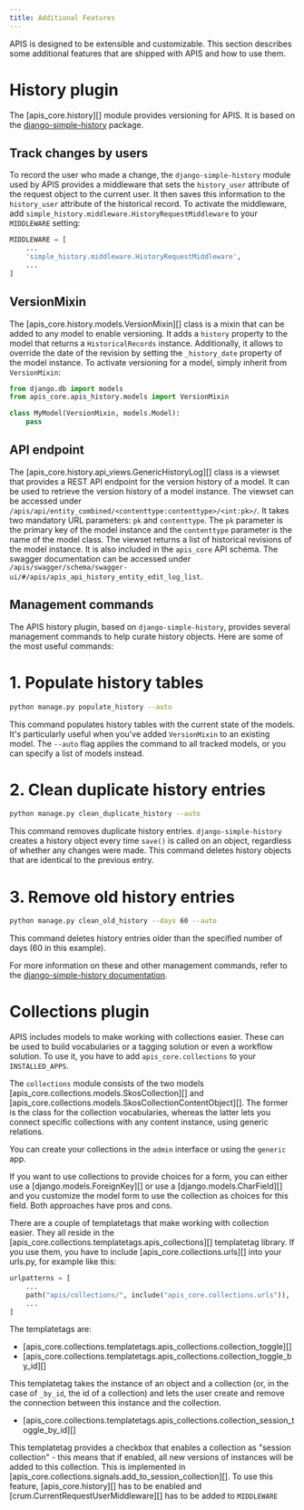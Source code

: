 ```yaml
---
title: Additional Features
---
```


APIS is designed to be extensible and customizable. This section
describes some additional features that are shipped with APIS and how to
use them.

# History plugin

The [apis_core.history][] module provides
versioning for APIS. It is based on the
[django-simple-history](https://django-simple-history.readthedocs.io/en/latest/)
package.

## Track changes by users

To record the user who made a change, the
`django-simple-history` module used by APIS provides a
middleware that sets the `history_user` attribute of the
request object to the current user. It then saves this information to
the `history_user` attribute of the historical record. To
activate the middleware, add
`simple_history.middleware.HistoryRequestMiddleware` to your
`MIDDLEWARE` setting:

``` python
MIDDLEWARE = [
    ...
    'simple_history.middleware.HistoryRequestMiddleware',
    ...
]
```

## VersionMixin

The [apis_core.history.models.VersionMixin][] class is a mixin that can be added to any model to enable
versioning. It adds a `history` property to the model that
returns a `HistoricalRecords` instance. Additionally, it
allows to override the date of the revision by setting the
`_history_date` property of the model instance. To activate
versioning for a model, simply inherit from `VersionMixin`:

``` python
from django.db import models
from apis_core.apis_history.models import VersionMixin

class MyModel(VersionMixin, models.Model):
    pass
```

## API endpoint

The [apis_core.history.api_views.GenericHistoryLog][] class is a viewset that provides a REST API endpoint for
the version history of a model. It can be used to retrieve the version
history of a model instance. The viewset can be accessed under
`/apis/api/entity_combined/<contenttype:contenttype>/<int:pk>/`.
It takes two mandatory URL parameters: `pk` and
`contenttype`. The `pk` parameter is the primary
key of the model instance and the `contenttype` parameter is
the name of the model class. The viewset returns a list of historical
revisions of the model instance. It is also included in the
`apis_core` API schema. The swagger documentation can be
accessed under
`/apis/swagger/schema/swagger-ui/#/apis/apis_api_history_entity_edit_log_list`.

## Management commands

The APIS history plugin, based on `django-simple-history`,
provides several management commands to help curate history objects.
Here are some of the most useful commands:

# 1. Populate history tables

``` bash
python manage.py populate_history --auto
```

This command populates history tables with the current state of the
models. It's particularly useful when you've added
`VersionMixin` to an existing model. The
`--auto` flag applies the command to all tracked models, or
you can specify a list of models instead.

# 2. Clean duplicate history entries

``` bash
python manage.py clean_duplicate_history --auto
```

This command removes duplicate history entries.
`django-simple-history` creates a history object every time
`save()` is called on an object, regardless of whether any
changes were made. This command deletes history objects that are
identical to the previous entry.

# 3. Remove old history entries

``` bash
python manage.py clean_old_history --days 60 --auto
```

This command deletes history entries older than the specified number of
days (60 in this example).

For more information on these and other management commands, refer to
the [django-simple-history
documentation](https://django-simple-history.readthedocs.io/en/latest/utils.html).

# Collections plugin

APIS includes models to make working with collections easier. These
can be used to build vocabularies or a tagging solution or even a
workflow solution. To use it, you have to add
`apis_core.collections` to your
`INSTALLED_APPS`.

The `collections` module consists of the two models
[apis_core.collections.models.SkosCollection][] and
[apis_core.collections.models.SkosCollectionContentObject][].
The former is the class for the collection
vocabularies, whereas the latter lets you connect specific collections
with any content instance, using generic relations.

You can create your collections in the `admin` interface or
using the `generic` app.

If you want to use collections to provide choices for a form, you can
either use a [django.models.ForeignKey][] or use a
[django.models.CharField][] and you
customize the model form to use the collection as choices for this
field. Both approaches have pros and cons.

There are a couple of templatetags that make working with collection
easier. They all reside in the
[apis_core.collections.templatetags.apis_collections][] templatetag library. If you use them, you have to include
[apis_core.collections.urls][] into your
urls.py, for example like this:

``` python
urlpatterns = [
    ...
    path("apis/collections/", include("apis_core.collections.urls")),
    ...
]
```

The templatetags are:

-   [apis_core.collections.templatetags.apis_collections.collection_toggle][]
-   [apis_core.collections.templatetags.apis_collections.collection_toggle_by_id][]

This templatetag takes the instance of an object and a collection (or,
in the case of `_by_id`, the id of a collection) and lets
the user create and remove the connection between this instance and the
collection.

-   [apis_core.collections.templatetags.apis_collections.collection_session_toggle_by_id][]

This templatetag provides a checkbox that enables a collection as
"session collection" - this means that if enabled, all new versions of
instances will be added to this collection. This is implemented in
[apis_core.collections.signals.add_to_session_collection][].
To use this feature, [apis_core.history][] has to be enabled
and [crum.CurrentRequestUserMiddleware][] has to be added to `MIDDLEWARE`
